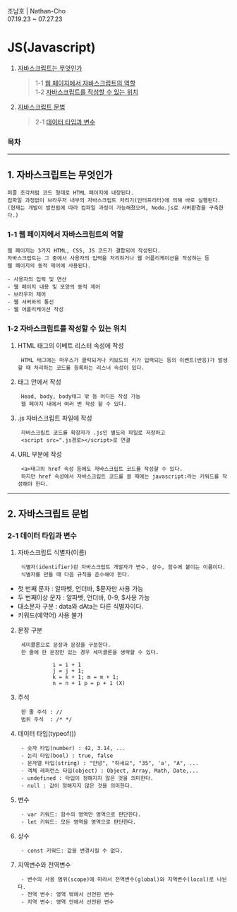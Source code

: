 조남호 | Nathan-Cho<br>
07.19.23 ~ 07.27.23

# JS(Javascript)
1. [자바스크립트는 무엇인가](#1-자바스크립트는-무엇인가)
  	> 1-1 [웹 페이지에서 자바스크립트의 역할](#1-1-웹-페이지에서-자바스크립트의-역할)<br>
  	> 1-2 [자바스크립트를 작성할 수 있는 위치](#1-2-자바스크립트를-작성할-수-있는-위치)
2. [자바스크립트 문법](#2-자바스크립트-문법)
	> 2-1 [데이터 타입과 변수](#2-1-데이터-타입과-변수) 

### 목차

***
## 1. 자바스크립트는 무엇인가
    퍼즐 조각처럼 코드 형태로 HTML 페이지에 내장된다.
    컴파일 과정없이 브라우저 내부의 자바스크립트 처리기(인터프리터)에 의해 바로 실행된다.
    (현재는 개발이 발전됨에 따라 컴파일 과정이 가능해졌으며, Node.js로 서버환경을 구축한다.)

### 1-1 웹 페이지에서 자바스크립트의 역할
    웹 페이지는 3가지 HTML, CSS, JS 코드가 결합되어 작성된다.
    자바스크립트는 그 중에서 사용자의 입력을 처리하거나 웹 어플리케이션을 작성하는 등
    웹 페이지의 동적 제어에 사용된다.

    - 사용자의 입력 및 연산
    - 웹 페이지 내용 및 모양의 동적 제어
    - 브라우저 제어
    - 웹 서버와의 통신
    - 웹 어플리케이션 작성

### 1-2 자바스크립트를 작성할 수 있는 위치
1. HTML 태그의 이베트 리스터 속성에 작성

        HTML 태그에는 마우스가 클릭되거나 키보드의 키가 입력되는 등의 이벤트(반응)가 발생할 때 처리하는 코드를 등록하는 리스너 속성이 있다.
2. <script></script>태그 안에서 작성

        Head, body, body태그 밖 등 어디든 작성 가능
        웹 페이지 내에서 여러 번 작성 할 수 있다.
3. .js 자바스크립트 파일에 작성

        자바스크립트 코드를 확장자가 .js인 별도의 파일로 저장하고
        <script src=".js경로></script>로 연결
4. URL 부분에 작성

        <a>태그의 href 속성 등에도 자바스크립트 코드를 작성할 수 있다.
        하지만 href 속성에서 자바스크립트 코드를 쓸 때에는 javascript:라는 키워드를 작성해야 한다.

***
## 2. 자바스크립트 문법
### 2-1 데이터 타입과 변수
1. 자바스크립트 식별자(이름)

        식별자(identifier)란 자바스크립트 개발자가 변수, 상수, 함수에 붙이는 이름이다.
        식별자를 만들 때 다음 규칙을 준수해야 한다.
			
  - 첫 번째 문자 : 알파벳, 언더바, $문자만 사용 가능
  - 두 번째이상 문자 : 알파벳, 언더바, 0-9, $사용 가능
  - 대소문자 구분 : data와 dAta는 다른 식별자이다.
  - 키워드(예약어) 사용 불가	
2. 문장 구분

        세미콜론으로 문장과 문장을 구분한다.
        한 줄에 한 문장만 있는 경우 세미콜론을 생략할 수 있다.
			   
			      i = i + 1
			      j = j + 1;
			      k = k + 1; m = m + 1;
			      n = n + 1 p = p + 1 (X)
			
3. 주석

        한 줄 주석 : //
        범위 주석  : /* */
			
			
4. 데이터 타입(typeof())

  		- 숫자 타입(number) : 42, 3.14, ...
  		- 논리 타입(bool) : true, false
  		- 문자열 타입(string) : "안녕", "하세요", "35", 'a', "A", ...
  		- 객체 레퍼런스 타입(object) : Object, Array, Math, Date,...
  		- undefined : 타입이 정해지지 않은 것을 의미한다.
  		- null : 값이 정해지지 않은 것을 의미한다.
			
5. 변수
	
  		- var 키워드: 함수의 영역만 영역으로 판단한다.
  		- let 키워드: 모든 영역을 영역으로 판단한다.
			
6. 상수
	
  		- const 키워드: 값을 변경시킬 수 없다.

7. 지역변수와 전역변수
	
  		- 변수의 사용 범위(scope)에 따라서 전역변수(global)와 지역변수(local)로 나뉜다.
  		- 전역 변수: 영역 밖에서 선언된 변수
  		- 지역 변수: 영역 안에서 선언된 변수

